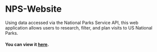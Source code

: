 # NPS-Website
Using data accessed via the National Parks Service API, this web application allows users to research, filter, and plan visits to US National Parks. 

#### You can view it [here](https://1cbondy1.github.io/NPS-Website/).
